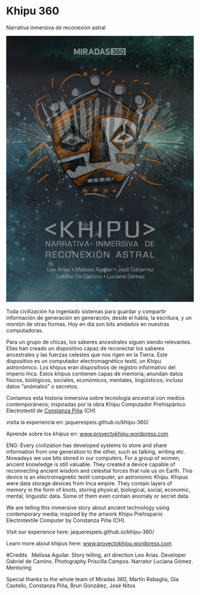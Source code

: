 # Khipu 360
Narrativa inmersiva de reconexión astral

![Logo](images/khipu-360.jpg "Logo")

Toda civilización ha ingeniado sistemas para guardar y compartir información de generación en generación; desde el habla, la escritura, y un montón de otras formas. Hoy en día son bits anidados en nuestras computadoras.

Para un grupo de chicas, los saberes ancestrales siguen siendo relevantes. Ellas han creado un dispositivo capaz de reconectar los saberes ancestrales y las fuerzas celestes que nos rigen en la Tierra.
Este dispositivo es un computador electromagnético textil, un Khipu astronómico. Los khipus eran dispositivos de registro informativo del imperio Inca. Estos khipus contienen capas de memoria; anundan datos físicos, biológicos, sociales, económicos, mentales, lingüísticos; incluso datos “anómalos” o secretos.

Contamos esta historia inmersiva sobre tecnología ancestral con medios contemporáneos; inspiradas por la obra Khipu Computador Prehispánico Electrotextil de
[Constanza Piña](https://corazonderobota.wordpress.com/) (CH) 

visita la experiencia en:
jaquerespeis.github.io/khipu-360/ 

Aprende sobre los khipus en:
www.proyectokhipu.wordpress.com

ENG:
Every civilization has developed systems to store and share information from one generation to the other, such as talking, writing etc. Nowadays we use bits stored in our computers. 
For a group of women, ancient knowledge is still valuable. They created a device capable of reconnecting ancient wisdom and celestial forces that rule us on Earth. 
This device is an electromagnetic textil computer, an astronomíc Khipu. Khipus were data storage devices from Inca empire. They contain layers of memory in the form of knots, storing physical, biological, social, economic, mental, linguistic data. Some of them even contain anomaly or secret data.

We are telling this immersive story about ancient technology using contemporary media; inspired by the artwork Khipu Prehispanic Electrotextile Computer by Constanza Piña (CH). 

Visit our experience here:
jaquerespeis.github.io/khipu-360/ 

Learn more about khipus here:
www.proyectokhipu.wordpress.com

#Credits
 
Melissa Aguilar. Story telling, art direction
Leo Arias. Developer
Gabriel de Camino. Photography
Priscilla Campos. Narrator
Luciana Gómez. Mentoring

Special thanks to the whole team of Miradas 360, Martín Rabaglia, Gia Castello, Constanza Piña, Brun González, José Nitos

